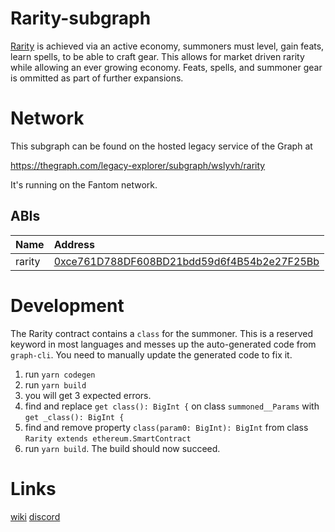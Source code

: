 # Rarity-subgraph

[Rarity](https://github.com/andrecronje/rarity) is achieved via an active economy, summoners must level, gain feats, learn spells, to be able to craft gear. This allows for market driven rarity while allowing an ever growing economy. Feats, spells, and summoner gear is ommitted as part of further expansions.

# Network

This subgraph can be found on the hosted legacy service of the Graph at

https://thegraph.com/legacy-explorer/subgraph/wslyvh/rarity

It's running on the Fantom network.

## ABIs
| Name | Address |
| :--- | :--- |
| rarity | [0xce761D788DF608BD21bdd59d6f4B54b2e27F25Bb](https://ftmscan.com/address/0xce761D788DF608BD21bdd59d6f4B54b2e27F25Bb) |

# Development

The Rarity contract contains a `class` for the summoner. This is a reserved keyword in most languages and messes up the auto-generated code from `graph-cli`. You need to manually update the generated code to fix it.

1. run `yarn codegen`
1. run `yarn build`
1. you will get 3 expected errors.
1. find and replace `get class(): BigInt {` on class `summoned__Params` with `get _class(): BigInt {`
1. find and remove property `class(param0: BigInt): BigInt` from class `Rarity extends ethereum.SmartContract`
1. run `yarn build`. The build should now succeed.

# Links

[wiki](rarity.wiki)
[discord](https://discord.gg/F5URbkcvmD)
